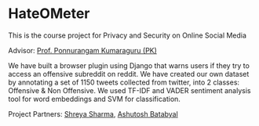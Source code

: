 # HateOMeter

This is the course project for Privacy and Security on Online Social Media

Advisor: [Prof. Ponnurangam Kumaraguru (PK)](https://precog.iiitd.edu.in/)

We have built a browser plugin using Django that warns users if they try to access an offensive subreddit on reddit. We have created our own dataset by annotating a set of 1150 tweets collected from twitter, into 2 classes: Offensive & Non Offensive. We used TF-IDF and VADER sentiment analysis tool for word embeddings and SVM for classification.

Project Partners: [Shreya Sharma](https://www.linkedin.com/in/shreya-sharma-1ab130112/), [Ashutosh Batabyal](https://www.linkedin.com/in/ashutosh-batabyal-67124315b/)
